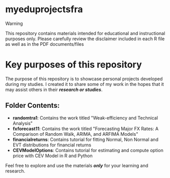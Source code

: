 # myeduprojectsfra

> [!WARNING]
> This repository contains materials intended for educational and instructional purposes only.
> Please carefully review the disclaimer included in each R file as well as in the PDF documents/files


# Key purposes of this repository 
The purpose of this repository is to showcase personal projects developed during my studies. I created it to share some of my work in the hopes that it may assist others in their ***research or studies***.

## Folder Contents:

- **randomtra1**: Contains the work titled "Weak-efficiency and Technical Analysis"
- **fxforecast11**: Contains the work titled "Forecasting Major FX Rates: A Comparison of Random Walk, ARIMA, and ARFIMA Models"
- **financialreturns**: Contains tutorial for fitting Normal, Non Normal and EVT distributions for financial returns
- **CEVModelOptions**: Contains tutorial for estimating and compute option price with CEV Model in R and Python


Feel free to explore and use the materials ***only*** for your learning and research.

